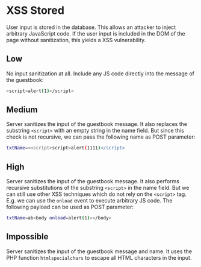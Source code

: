 # XSS Stored

User input is stored in the database.
This allows an attacker to inject arbitrary JavaScript code.
If the user input is included in the DOM of the page without sanitization, this yields a XSS vulnerability.

## Low
No input sanitization at all. Include any JS code directly into the message of the guestbook:
```bash
<script>alert(1)</script>
```


## Medium
Server sanitizes the input of the guestbook message. 
It also replaces the substring ```<script>``` with an empty string in the name field.
But since this check is not recursive, we can pass the following name as POST parameter:
```bash
txtName=<<script>script>alert(1111)</script>
```

## High
Server sanitizes the input of the guestbook message. 
It also performs recursive substitutions of the substring ```<script>``` in the name field.
But we can still use other XSS techniques which do not rely on the ```<script>``` tag.
E.g. we can use the ```onload``` event to execute arbitrary JS code.
The following payload can be used as POST parameter:
```bash
txtName=ab<body onload=alert(1)></body>
```


## Impossible
Server sanitizes the input of the guestbook message and name.
It uses the PHP function ```htmlspecialchars``` to escape all HTML characters in the input.